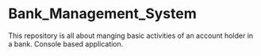 # Bank_Management_System
This repository is all about manging basic activities of an account holder in a bank.
Console based application.
